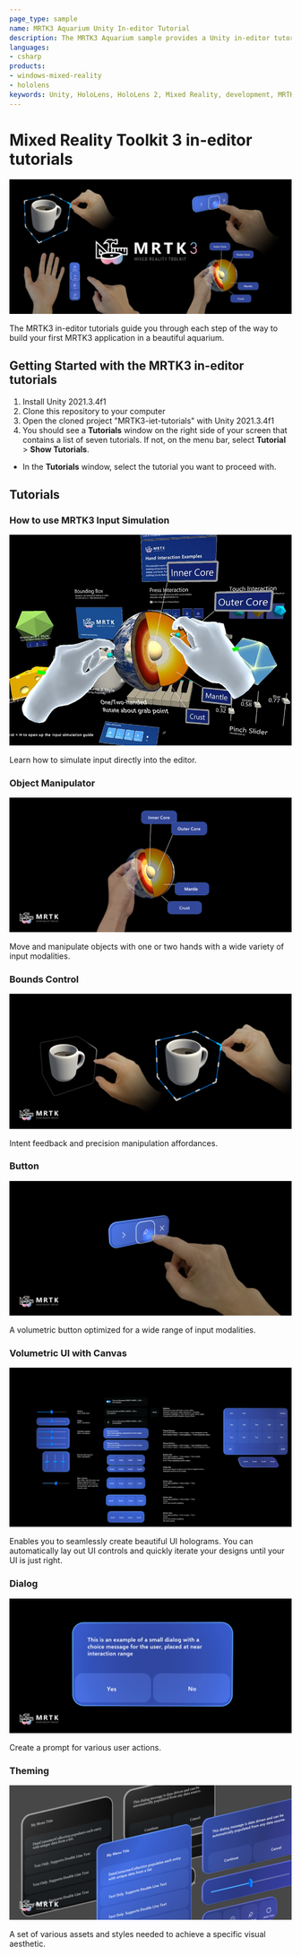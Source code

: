 ```yaml
---
page_type: sample
name: MRTK3 Aquarium Unity In-editor Tutorial
description: The MRTK3 Aquarium sample provides a Unity in-editor tutorial that explores various MRTK3 features.
languages:
- csharp
products:
- windows-mixed-reality
- hololens
keywords: Unity, HoloLens, HoloLens 2, Mixed Reality, development, MRTK3, tutorials, tutorial, Input Simulation, Bounds Control, Button, Volumetric UI, Canvas, Dialog, Theming
---
```


# Mixed Reality Toolkit 3 in-editor tutorials

![MRTK3 in-editor tutorials banner that showcases the Bounds Control, Buttons, Hand Menu, and Object Manipulator features in four corners of the image, starting from top left to top right.](Assets/Images/banner.png)

The MRTK3 in-editor tutorials guide you through each step of the way to build your first MRTK3 application in a beautiful aquarium. 

## Getting Started with the MRTK3 in-editor tutorials

1. Install Unity 2021.3.4f1
1. Clone this repository to your computer
1. Open the cloned project "MRTK3-iet-tutorials" with Unity 2021.3.4f1
1. You should see a **Tutorials** window on the right side of your screen that contains a list of seven tutorials. If not, on the menu bar, select **Tutorial** > **Show Tutorials**.
* In the **Tutorials** window, select the tutorial you want to proceed with.

## Tutorials

### How to use MRTK3 Input Simulation

![Two Simulated Hands manipulating the Two Handed Manipulation Earth GameObject.](Assets/Images/input-simulation.jpg)

Learn how to simulate input directly into the editor.

### Object Manipulator

![One hand manipulating the Two-Handed Manipulation Earth GameObject.](Assets/Images/object-manipulator.png)

Move and manipulate objects with one or two hands with a wide variety of input modalities.

### Bounds Control

![Two examples of a single hand interacting with a coffee cup's Bounds Controls.](Assets/Images/bounds-control.png)

Intent feedback and precision manipulation affordances.

### Button

![A single hand pressing an MRTK3 button.](Assets/Images/button.png)

A volumetric button optimized for a wide range of input modalities.

### Volumetric UI with Canvas

![A view of the Canvas UI example scene. There are several Canvas UI elements neatly aligned by hand and with MRTK3.](Assets/Images/volumetric-ui.png)

Enables you to seamlessly create beautiful UI holograms. You can automatically lay out UI controls and quickly iterate your designs until your UI is just right.

### Dialog

![A picture of the Dialog example UI.](Assets/Images/dialog.png)

Create a prompt for various user actions.

### Theming

![A black theme and a blue theme are shown next to each other.](Assets/Images/theming.png)

A set of various assets and styles needed to achieve a specific visual aesthetic.
